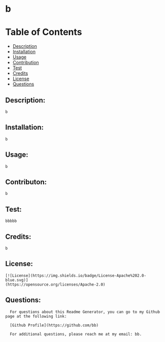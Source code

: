 
  
  # b

  # Table of Contents

  - [Description](#description)
  - [Installation](#installation)
  - [Usage](#usage)
  - [Contribution](#contribution)
  - [Test](#test)
  - [Credits](#credits)
  - [License](#license)
  - [Questions](#questions)

  ## Description:

    b
  
  ## Installation:

    b

  ## Usage:

    b

  ## Contributon:

    b

  ## Test:

    bbbbb
  
  ## Credits:

    b

  ## License:

    [![License](https://img.shields.io/badge/License-Apache%202.0-blue.svg)]
    (https://opensource.org/licenses/Apache-2.0)
  
  ## Questions:
      For questions about this Readme Generator, you can go to my Github page at the following link:

      [Github Profile](https://github.com/bb)

      For additional questions, please reach me at my email: bb.
  

